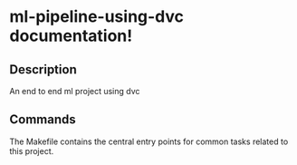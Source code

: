 # ml-pipeline-using-dvc documentation!

## Description

An end to end ml project using dvc

## Commands

The Makefile contains the central entry points for common tasks related to this project.

